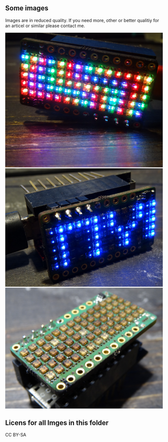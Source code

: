 ## Some images
Images are in reduced quality. 
If you need more, other or better qualitiy for an articel or similar please contact me. 

![img0](10.jpg)
![img1](11.jpg)
![img2](12.JPG)

## Licens for all Imges in this folder
CC BY-SA